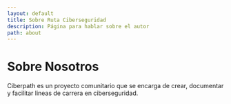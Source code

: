 ```yaml
---
layout: default
title: Sobre Ruta Ciberseguridad
description: Página para hablar sobre el autor
path: about
---
```


# Sobre Nosotros

Ciberpath es un proyecto comunitario que se encarga de crear, documentar y facilitar lineas de carrera en ciberseguridad.
